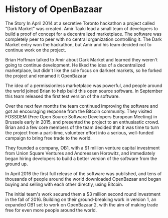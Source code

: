 # History of OpenBazaar

The Story
In April 2014 at a secretive Toronto hackathon a project called "Dark Market" was created. Amir Taaki lead a small team of developers to build a proof of concept for a decentralized marketplace. The software was completely peer to peer with no central organization controlling it. The Dark Market entry won the hackathon, but Amir and his team decided not to continue work on the project.

Brian Hoffman talked to Amir about Dark Market and learned they weren't going to continue development. He liked the idea of a decentralized marketplace, but didn't like the sole focus on darknet markets, so he forked the project and renamed it OpenBazaar

The idea of a permissionless marketplace was powerful, and people around the world joined Brian to help build this open source software. In September this team released the first test version of the software.

Over the next few months the team continued improving the software and got an encouraging response from the Bitcoin community. They visited FOSSDEM (Free Open Source Software Developers European Meeting) in Brussels early in 2015, and presented the project to an enthusiastic crowd. Brian and a few core members of the team decided that it was time to turn the project from a part-time, volunteer effort into a serious, well-funded campaign to bring free trade to the world.

They founded a company, OB1, with a $1 million venture capital investment from Union Square Ventures and Andreessen Horowitz, and immediately began hiring developers to build a better version of the software from the ground up.

In April 2016 the first full release of the software was published, and tens of thousands of people around the world downloaded OpenBazaar and began buying and selling with each other directly, using Bitcoin.

The initial team's work secured them a $3 million second round investment in the fall of 2016. Building on their ground-breaking work in version 1, an expanded OB1 set to work on OpenBazaar 2, with the aim of making trade free for even more people around the world.